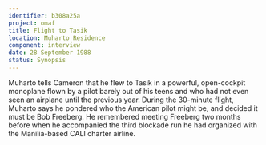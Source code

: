 ```yaml
---
identifier: b308a25a
project: omaf
title: Flight to Tasik
location: Muharto Residence
component: interview
date: 28 September 1988
status: Synopsis
---
```


Muharto tells Cameron that he flew to Tasik in a powerful, open-cockpit
monoplane flown by a pilot barely out of his teens and who had not even
seen an airplane until the previous year. During the 30-minute flight,
Muharto says he pondered who the American pilot might be, and decided it must be
Bob Freeberg. He remembered meeting Freeberg two months before when he
accompanied the third blockade run he had organized with the
Manilia-based CALI charter airline.
